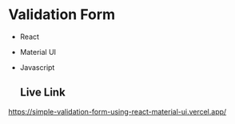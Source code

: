 # Validation Form 
- React
- Material UI
- Javascript

  ## Live Link

https://simple-validation-form-using-react-material-ui.vercel.app/
